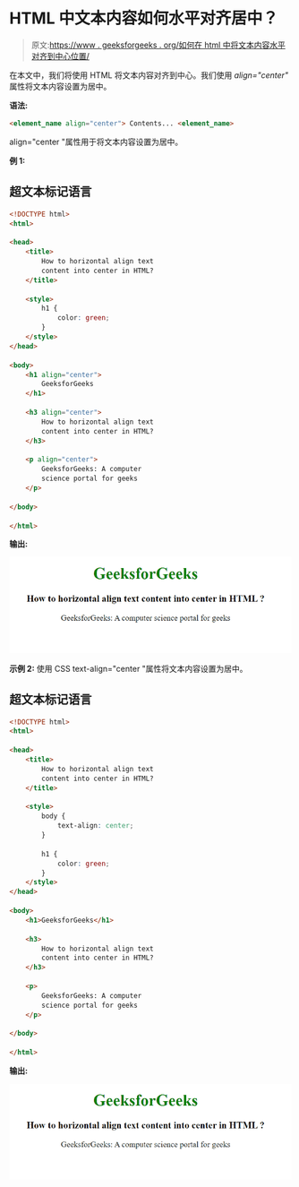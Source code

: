 # HTML 中文本内容如何水平对齐居中？

> 原文:[https://www . geeksforgeeks . org/如何在 html 中将文本内容水平对齐到中心位置/](https://www.geeksforgeeks.org/how-to-horizontal-align-text-content-into-center-in-html/)

在本文中，我们将使用 HTML 将文本内容对齐到中心。我们使用 *align="center"* 属性将文本内容设置为居中。

**语法:**

```html
<element_name align="center"> Contents... <element_name>
```

align="center "属性用于将文本内容设置为居中。

**例 1:**

## 超文本标记语言

```html
<!DOCTYPE html>
<html>

<head>
    <title>
        How to horizontal align text
        content into center in HTML?
    </title>

    <style>
        h1 {
            color: green;
        }
    </style>
</head>

<body>
    <h1 align="center">
        GeeksforGeeks
    </h1>

    <h3 align="center">
        How to horizontal align text
        content into center in HTML?
    </h3>

    <p align="center">
        GeeksforGeeks: A computer
        science portal for geeks
    </p>

</body>

</html>
```

**输出:**

![](img/59cd9dc9c126f3c64f12541a1a4280bc.png)

**示例 2:** 使用 CSS text-align="center "属性将文本内容设置为居中。

## 超文本标记语言

```html
<!DOCTYPE html>
<html>

<head>
    <title>
        How to horizontal align text
        content into center in HTML?
    </title>

    <style>
        body {
            text-align: center;
        }

        h1 {
            color: green;
        }
    </style>
</head>

<body>
    <h1>GeeksforGeeks</h1>

    <h3>
        How to horizontal align text
        content into center in HTML?
    </h3>

    <p>
        GeeksforGeeks: A computer
        science portal for geeks
    </p>

</body>

</html>
```

**输出:**

![](img/59cd9dc9c126f3c64f12541a1a4280bc.png)